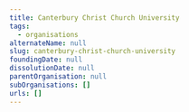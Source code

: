 ```yaml
---
title: Canterbury Christ Church University
tags:
  - organisations
alternateName: null
slug: canterbury-christ-church-university
foundingDate: null
dissolutionDate: null
parentOrganisation: null
subOrganisations: []
urls: []
---
```

